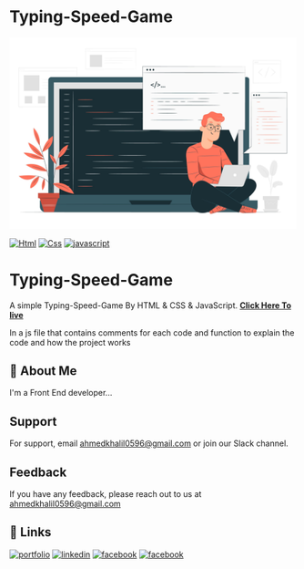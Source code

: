 # Typing-Speed-Game
![Logo](images/back.jpg)





[![Html](https://img.shields.io/badge/index-Html-brightgreen)](https://github.com/Ahmedelbrawey/Breaking-Bad-Api/blob/master/index.html)
[![Css](https://img.shields.io/badge/style-Css-blue)](https://github.com/Ahmedelbrawey/Breaking-Bad-Api/blob/master/style.css)
[![javascript](https://img.shields.io/badge/main-javascript-%23ffc107)](https://github.com/Ahmedelbrawey/Breaking-Bad-Api/blob/master/main.js)



# Typing-Speed-Game


A simple Typing-Speed-Game By HTML & CSS & JavaScript. [**Click Here To live**](https://ahmedelbrawey.github.io/Typing-Speed-Game/)

In a js file that contains comments for each code and function to explain the code and how the project works

## 🚀 About Me
I'm a Front End developer...


## Support

For support, email ahmedkhalil0596@gmail.com or join our Slack channel.


## Feedback

If you have any feedback, please reach out to us at ahmedkhalil0596@gmail.com


## 🔗 Links
[![portfolio](https://img.shields.io/badge/my_portfolio-000?style=for-the-badge&logo=ko-fi&logoColor=white)](https://l.facebook.com/l.php?u=https%3A%2F%2Fahmedelbrawey.github.io%2FAhmed-Sobih%2F%3Ffbclid%3DIwAR1eUFntDPEbfj6kqKJDHbKoK_fVvW3Dq8856brCl4O5p0FtKZDDrAOITys&h=AT2x_1CyZur6cJasghEcUrYeVj_7qr34lGwl_s0-luLLx1dbjxnSbrEEQh_cuhKRazODRUX25HTSnN2_MOsy3eKn_pCXJZi98UQadvZKT5PrEiHgTnIIFUUcnEWoirqL1JtEmA)
[![linkedin](https://img.shields.io/badge/linkedin-0A66C2?style=for-the-badge&logo=linkedin&logoColor=white)](https://www.linkedin.com/in/ahmed-khalil-sobih/)
[![facebook](https://img.shields.io/badge/-Facebook-blue)](https://www.facebook.com/ahmed.elbrawy.96)
[![facebook](https://img.shields.io/twitter/url?label=codepen&logo=codepen&style=social)](https://codepen.io/AhmedKhalil)
